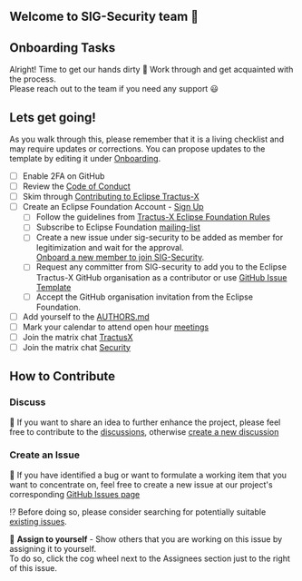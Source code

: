 ## Welcome to SIG-Security team 👋

## Onboarding Tasks

Alright! Time to get our hands dirty 👷 Work through and get acquainted with the process. 
<br>Please reach out to the team if you need any support 😃

## Lets get going!
As you walk through this, please remember that it is a living checklist and may require updates or corrections. You can propose updates to the template by editing it under [Onboarding](onboarding.md). 

- [ ] Enable 2FA on GitHub
- [ ] Review the [Code of Conduct](CODE_OF_CONDUCT.md)
- [ ] Skim through [Contributing to Eclipse Tractus-X](CONTRIBUTING.md)
- [ ] Create an Eclipse Foundation Account - [Sign Up](https://accounts.eclipse.org/user/register)
  - [ ] Follow the guidelines from [Tractus-X Eclipse Foundation Rules](https://eclipse-tractusx.github.io/docs/oss/getting-started)
  - [ ] Subscribe to Eclipse Foundation [mailing-list](https://accounts.eclipse.org/mailing-list/tractusx-dev)
  - [ ] Create a new issue under sig-security to be added as member for legitimization and wait for the approval. <br>[Onboard a new member to join SIG-Security](https://github.com/eclipse-tractusx/sig-security/issues/new/choose).
  - [ ] Request any committer from SIG-security to add you to the Eclipse Tractus-X GitHub organisation as a contributor or use [GitHub Issue Template](https://github.com/eclipse-tractusx/sig-infra/issues/new?assignees=&labels=support&projects=&template=support-add-project-contributor.md&title=New+Tractus-X+project+contributor)
  - [ ] Accept the GitHub organisation invitation from the Eclipse Foundation.
- [ ] Add yourself to the [AUTHORS.md](AUTHORS.md)
- [ ] Mark your calendar to attend open hour [meetings](https://eclipse-tractusx.github.io/community/open-meetings/)
- [ ] Join the matrix chat [TractusX](https://app.element.io/#/room/#tractusx:matrix.eclipse.org)
- [ ] Join the matrix chat [Security](https://app.element.io/#/room/#tractusx-security:matrix.eclipse.org)

## How to Contribute
### Discuss

 📣 If you want to share an idea to further enhance the project, please feel free to contribute to the [discussions](https://github.com/eclipse-tractusx/sig-security/discussions),
otherwise [create a new discussion](https://github.com/eclipse-tractusx/sig-security/discussions/new/choose)

### Create an Issue

👀 If you have identified a bug or want to formulate a working item that you want to concentrate on, feel free to create a new issue at our project's corresponding [GitHub Issues page](https://github.com/eclipse-tractusx/sig-security/issues/new/choose)

 ⁉️ Before doing so, please consider searching for potentially suitable [existing issues](https://github.com/eclipse-tractusx/sig-security/issues).

🙋 **Assign to yourself** - Show others that you are working on this issue by assigning it to yourself.
<br>To do so, click the cog wheel next to the Assignees section just to the right of this issue.


	

